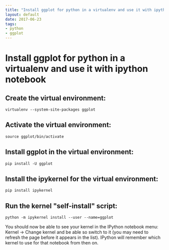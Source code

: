 ```yaml
---
title: "Install ggplot for python in a virtualenv and use it with ipython notebook"
layout: default
date: 2017-06-23
tags:
- python
- ggplot
---
```


# Install ggplot for python in a virtualenv and use it with ipython notebook

## Create the virtual environment:

    virtualenv --system-site-packages ggplot

## Activate the virtual environment:

    source ggplot/bin/activate

## Install ggplot in the virtual environment:

    pip install -U ggplot

## Install the ipykernel for the virtual environment:

    pip install ipykernel

## Run the kernel "self-install" script:

    python -m ipykernel install --user --name=ggplot

You should now be able to see your kernel in the IPython notebook menu: Kernel -> Change kernel and be able so switch to it (you may need to refresh the page before it appears in the list). IPython will remember which kernel to use for that notebook from then on.
